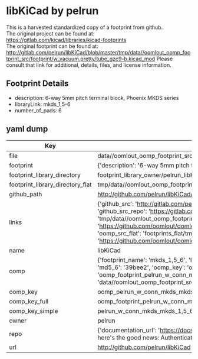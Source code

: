 # libKiCad by pelrun  
This is a harvested standardized copy of a footprint from github.  
The original project can be found at:  
https://gitlab.com/kicad/libraries/kicad-footprints  
The original footprint can be found at:
http://gitlab.com/pelrun/libKiCad/blob/master/tmp/data//oomlout_oomp_footprint_src/footprint/w_vacuum.pretty/tube_gzc9-b.kicad_mod
Please consult that link for additional, details, files, and license information.  
## Footprint Details
* description: 6-way 5mm pitch terminal block, Phoenix MKDS series  
* libraryLink: mkds_1,5-6  
* number_of_pads: 6  
## yaml dump  
| Key | Value |  
| --- | --- |  
| file | data//oomlout_oomp_footprint_src/libKiCad/footprint/w_conn_mkds.pretty/mkds_1,5-6.kicad_mod |  
| footprint | {'description': '6-way 5mm pitch terminal block, Phoenix MKDS series', 'libraryLink': 'mkds_1,5-6', 'number_of_pads': 6} |  
| footprint_library_directory | footprint_library_owner/pelrun_libKiCad |  
| footprint_library_directory_flat | tmp/data//oomlout_oomp_footprint_src/footprints_flat/pelrun_w_conn_mkds_mkds_1,5_6/working |  
| github_path | http://github.com/pelrun/libKiCad/blob/master/tmp/data//oomlout_oomp_footprint_src/footprint/w_conn_mkds.pretty/mkds_1,5-6.kicad_mod |  
| links | {'github_src': 'http://gitlab.com/pelrun/libKiCad/blob/master/tmp/data//oomlout_oomp_footprint_src/footprint/w_vacuum.pretty/tube_gzc9-b.kicad_mod', 'github_src_repo': 'https://gitlab.com/kicad/libraries/kicad-footprints', 'oomp_bot': 'tmp/data//oomlout_oomp_footprint_src/footprints/pelrun_w_conn_mkds_mkds_1,5_6/working', 'oomp_bot_github': 'https://github.com/oomlout/oomlout_oomp_footprint_bot/tree/main/tmp/data//oomlout_oomp_footprint_src/footprints/pelrun_w_conn_mkds_mkds_1,5_6/working', 'oomp_src_flat': 'footprints_flat/tmp/data//oomlout_oomp_footprint_src/footprints_flat/pelrun_w_conn_mkds_mkds_1,5_6/working', 'oomp_src_flat_github': 'https://github.com/oomlout/oomlout_oomp_footprint_src/tree/main/tmp/data//oomlout_oomp_footprint_src/footprints_flat/pelrun_w_conn_mkds_mkds_1,5_6/working'} |  
| name | libKiCad |  
| oomp | {'footprint_name': 'mkds_1,5_6', 'library_name': 'w_conn_mkds', 'md5': '39bee277e1552ae59601e722935262a9', 'md5_10': '39bee277e1', 'md5_5': '39bee', 'md5_6': '39bee2', 'oomp_key': 'oomp_pelrun_w_conn_mkds_mkds_1,5_6', 'oomp_key_extra': 'oomp_footprint_pelrun_w_conn_mkds_mkds_1,5_6', 'oomp_key_full': 'oomp_footprint_pelrun_w_conn_mkds_mkds_1,5_6_39bee2', 'oomp_key_simple': 'pelrun_w_conn_mkds_mkds_1,5_6', 'original_filename': 'data//oomlout_oomp_footprint_src/libKiCad/footprint/w_conn_mkds.pretty/mkds_1,5-6.kicad_mod', 'owner_name': 'pelrun'} |  
| oomp_key | oomp_pelrun_w_conn_mkds_mkds_1,5_6 |  
| oomp_key_full | oomp_footprint_pelrun_w_conn_mkds_mkds_1,5_6 |  
| oomp_key_simple | pelrun_w_conn_mkds_mkds_1,5_6 |  
| owner | pelrun |  
| repo | {'documentation_url': 'https://docs.github.com/rest/overview/resources-in-the-rest-api#rate-limiting', 'message': "API rate limit exceeded for 84.66.142.224. (But here's the good news: Authenticated requests get a higher rate limit. Check out the documentation for more details.)"} |  
| url | http://github.com/pelrun/libKiCad |  

